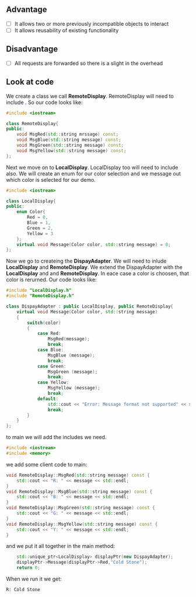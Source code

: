 ## Advantage

- [ ] It allows two or more previously incompatible objects to interact
- [ ] It allows reusability of existing functionality

## Disadvantage
- [ ] All requests are forwarded so there is a slight in the overhead

## Look at code

We create a class we call **RemoteDisplay**. RemoteDisplay will need to include **<iostream>**.
So our code looks like:

```c++
#include <iostream>

class RemoteDisplay{
public:
    void MsgRed(std::string mrssage) const;
    void MsgBlue(std::string message) const;
    void MsgGreen(std::string message) const;
    void MsgYellow(std::string message) const;
};
```
Next we move on to **LocalDisplay**. LocalDisplay too will need to include **<iostream>** also. We will create an enum for our color
selection and we message out which color is selected for our demo.
```cpp
#include <iostream>

class LocalDisplay{
public:
    enum Color{
        Red = 0,
        Blue = 1,
        Green = 2,
        Yellow = 3
    };
    virtual void Message(Color color, std::string message) = 0;
};
```

Now we go to createing the **DispayAdapter**. We will need to inlude **LocalDisplay** and **RemoteDisplay**.
We extend the DispayAdapter with the **LocalDisplay** and and **RemoteDisplay**. 
In eace case a color is choosen, that color is rerurned. Our code looks like:
```cpp
#include "LocalDisplay.h"
#include "RemoteDisplay.h"

class DispayAdapter : public LocalDisplay, public RemoteDisplay{
    virtual void Message(Color color, std::string message)
    {
        switch(color)
        {
            case Red:
                MsgRed(message);
                break;
            case Blue:
                MsgBlue (message);
                break;
            case Green:
                MsgGreen (message);
                break;
            case Yellow:
                MsgYellow (message);
                break;
            default:
                std::cout << "Error: Message format not supported" << std::endl;
                break;
        }
    }
};

```
to main we will add the includes we need.
```cpp
#include <iostream>
#include <memory>
```
we add some client code to main:

```cpp
void RemoteDisplay::MsgRed(std::string message) const {
    std::cout << "R: " << message << std::endl;
}
void RemoteDisplay::MsgBlue(std::string message) const {
    std::cout << "B: " << message << std::endl;
}
void RemoteDisplay::MsgGreen(std::string message) const {
    std::cout << "G: " << message << std::endl;
}
void RemoteDisplay::MsgYellow(std::string message) const {
    std::cout << "Y: " << message << std::endl;
}
```

and we put it all together in the main method:
```cpp
    std::unique_ptr<LocalDisplay> displayPtr(new DispayAdapter);
    displayPtr->Message(displayPtr->Red,"Cold Stone");
    return 0;
```

When we run it we get:
```run
R: Cold Stone
```
